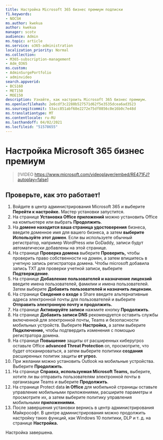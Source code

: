 ```yaml
---
title: Настройка Microsoft 365 бизнес премиум подписки
f1.keywords:
- NOCSH
ms.author: kwekua
author: kwekua
manager: scotv
audience: Admin
ms.topic: article
ms.service: o365-administration
localization_priority: Normal
ms.collection:
- M365-subscription-management
- Adm_O365
ms.custom:
- AdminSurgePortfolio
- adminvideo
search.appverid:
- BCS160
- MET150
- MOE150
description: Узнайте, как настроить Microsoft 365 бизнес премиум.
ms.openlocfilehash: 2e6cdf3c2280b527571d62f5e3535dcea6ad3523
ms.sourcegitcommit: 53acc851abf68e2272e75df0856c0e16b0c7e48d
ms.translationtype: MT
ms.contentlocale: ru-RU
ms.lasthandoff: 04/02/2021
ms.locfileid: "51578655"
---
```

# <a name="set-up-microsoft-365-business-premium"></a>Настройка Microsoft 365 бизнес премиум

> [!VIDEO https://www.microsoft.com/videoplayer/embed/RE471FJ?autoplay=false]

## <a name="try-it"></a>Проверьте, как это работает!

1. Войдите в центр администрирования Microsoft 365 и выберите **Перейти к настройке.** Мастер установки запустится.
2.  На странице **Установка Office приложений** можно установить Office на компьютере или выбрать **Продолжить**.
3.  На  **домене находится ваша страница удостоверения**  бизнеса, введите доменное имя для вашего бизнеса, а затем  **выберите Используйте этот домен**. Если вы используете обычный регистратор, например WordPress или GoDaddy, записи будут автоматически добавлены на этой странице.
4. На странице  **Проверка домена**  выберите  **Проверить,** чтобы проверить право собственности на домен, а затем впишитесь в учетную запись регистратора домена. Чтобы microsoft добавила запись TXT для проверки учетной записи, выберите  **Подтверждение**.
5. На странице  **Добавление пользователей и назначение лицензий**  введите имена пользователей, фамилии и имена пользователей. Затем выберите **Добавить пользователей и назначить лицензии.**
6. На странице **Сведения о входе** в Share введите альтернативные адреса электронной почты для пользователей и выберите **Отправить электронную почту и продолжить.**
7.  На странице  **Активируйте записи**  нажмите кнопку  **Продолжить**.
8.  На странице **Добавить записи DNS** рекомендуется оставить службы включенной для электронной почты, Teams и безопасности мобильных устройств. Выберите **Настройка,** а затем выберите **Подключение,** чтобы подтвердить изменения с помощью регистратора домена.
9.  На странице **Повышение** защиты от расширенных киберугроз оставьте Office **advanced Threat Protection** on, просмотрите, что будет отсканироваться, а затем выберите политики **создания** расширенных политик защиты **от угроз.**   
10.  При желании можно установить Outlook на мобильные устройства. Выберите  **Продолжить**.
11. На странице **Справка, используемая Microsoft Teams,** выберите, хотите ли вы отправить пользователям электронной почты в организации Teams и выберите **Продолжить**.
12. На странице Protect data **in Office** для мобильной страницы оставьте управление мобильными приложениями, расширите параметры и просмотрите их, а затем выберите политику управления мобильными **приложениями.**
13. После завершения установки вернись в центр администрирования Майкрософт. В центре администрирования можно продолжить настройку таких функций, как Windows 10 политики, DLP и т. д. на странице **Настройка.**

Настройка завершена.